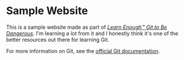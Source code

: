 # Sample Website

This is a sample website made as part of [*Learn Enough™ Git to Be
Dangerous*](http://learnenough.com/git-tutorial). I'm learning a lot from it and I honestly think it's one of the better resources out there for learning Git. 

For more information on Git, see the
[official Git documentation](https://git-scm.com/).